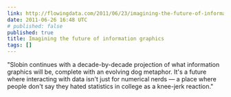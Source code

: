 ```yaml
---
link: http://flowingdata.com/2011/06/23/imagining-the-future-of-information-graphics/
date: 2011-06-26 16:48 UTC
# published: false
published: true
title: Imagining the future of information graphics
tags: []
---
```


"Slobin continues with a decade-by-decade projection of what information graphics will be, complete with an evolving dog metaphor. It's a future where interacting with data isn't just for numerical nerds — a place where people don't say they hated statistics in college as a knee-jerk reaction."
